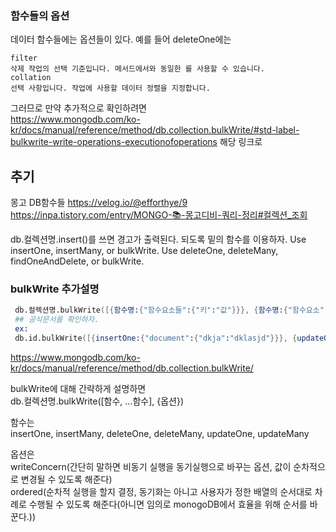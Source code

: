 ### 함수들의 옵션

데이터 함수들에는 옵션들이 있다. 예를 들어 deleteOne에는

```
filter
삭제 작업의 선택 기준입니다. 메서드에서와 동일한 를 사용할 수 있습니다.
collation
선택 사항입니다. 작업에 사용할 데이터 정렬을 지정합니다.
```

그러므로 만약 추가적으로 확인하려면  
https://www.mongodb.com/ko-kr/docs/manual/reference/method/db.collection.bulkWrite/#std-label-bulkwrite-write-operations-executionofoperations
해당 링크로

## 추기

몽고 DB함수들
https://velog.io/@efforthye/9
https://inpa.tistory.com/entry/MONGO-📚-몽고디비-쿼리-정리#컬렉션_조회

db.컬렉션명.insert()를 쓰면 경고가 출력된다. 되도록 밑의 함수를 이용하자.
Use insertOne, insertMany, or bulkWrite.
Use deleteOne, deleteMany, findOneAndDelete, or bulkWrite.

### bulkWrite 추가설명

```s
 db.컬렉션명.bulkWrite([{함수명:{"함수요소들":{"키":"값"}}}, {함수명:{"함수요소":{"키":"값"},"함수요소":{$Set등:{"키":"값"}}}}])
 ## 공식문서를 확인하자.
 ex:
 db.id.bulkWrite([{insertOne:{"document":{"dkja":"dklasjd"}}}, {updateOne:{"filter":{"key":"dksajd"},"update":{$Set:{"dsjal":"dsakjl"}}}}])
```

https://www.mongodb.com/ko-kr/docs/manual/reference/method/db.collection.bulkWrite/

bulkWrite에 대해 간략하게 설명하면  
db.컬렉션명.bulkWrite([함수, ...함수], {옵션})

함수는  
insertOne, insertMany, deleteOne, deleteMany, updateOne, updateMany

옵션은  
writeConcern(간단히 말하면 비동기 실행을 동기실행으로 바꾸는 옵션, 값이 순차적으로 변경될 수 있도록 해준다)  
ordered(순차적 실행을 할지 결정, 동기화는 아니고 사용자가 정한 배열의 순서대로 차례로 수행될 수 있도록 해준다(아니면 임의로 monogoDB에서 효율을 위해 순서를 바꾼다.))
